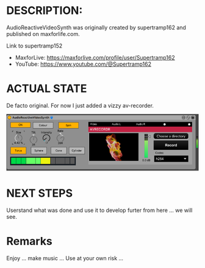 # DESCRIPTION:

AudioReactiveVideoSynth was originally created by supertramp162 and published on maxforlife.com.

Link to supertramp152
- MaxforLive: https://maxforlive.com/profile/user/Supertramp162
- YouTube: https://www.youtube.com/@Supertramp162

# ACTUAL STATE

De facto original. For now I just added a vizzy av-recorder.

![Screenshot](./Device-Screenshot.png)

# NEXT STEPS

Userstand what was done and use it to develop furter from here ... we will see.

# Remarks

Enjoy ... make music ... Use at your own risk ... 

